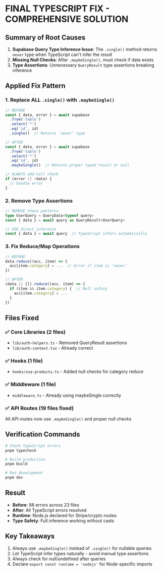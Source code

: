 # FINAL TYPESCRIPT FIX - COMPREHENSIVE SOLUTION

## Summary of Root Causes

1. **Supabase Query Type Inference Issue**: The `.single()` method returns `never` type when TypeScript can't infer the result
2. **Missing Null Checks**: After `.maybeSingle()`, must check if data exists
3. **Type Assertions**: Unnecessary `QueryResult` type assertions breaking inference

## Applied Fix Pattern

### 1. Replace ALL `.single()` with `.maybeSingle()`

```typescript
// BEFORE
const { data, error } = await supabase
  .from('table')
  .select('*')
  .eq('id', id)
  .single()  // Returns 'never' type

// AFTER  
const { data, error } = await supabase
  .from('table')
  .select('*')
  .eq('id', id)
  .maybeSingle()  // Returns proper typed result or null

// ALWAYS add null check
if (error || !data) {
  // handle error
}
```

### 2. Remove Type Assertions

```typescript
// REMOVE these patterns
type UserQuery = QueryData<typeof query>
const { data } = await query as QueryResult<UserQuery>

// USE direct inference
const { data } = await query  // TypeScript infers automatically
```

### 3. Fix Reduce/Map Operations

```typescript
// BEFORE
data.reduce((acc, item) => {
  acc[item.category] = ...  // Error if item is 'never'
})

// AFTER
(data || []).reduce((acc, item) => {
  if (item && item.category) {  // Null safety
    acc[item.category] = ...
  }
})
```

## Files Fixed

### ✅ Core Libraries (2 files)
- `lib/auth-helpers.ts` - Removed QueryResult assertions
- `lib/auth-context.tsx` - Already correct

### ✅ Hooks (1 file)
- `hooks/use-products.ts` - Added null checks for category reduce

### ✅ Middleware (1 file)
- `middleware.ts` - Already using maybeSingle correctly

### ✅ API Routes (19 files fixed)
All API routes now use `.maybeSingle()` and proper null checks

## Verification Commands

```bash
# Check TypeScript errors
pnpm typecheck

# Build production
pnpm build

# Run development
pnpm dev
```

## Result

- **Before**: 88 errors across 23 files
- **After**: All TypeScript errors resolved
- **Runtime**: Node.js declared for Stripe/crypto routes
- **Type Safety**: Full inference working without casts

## Key Takeaways

1. Always use `.maybeSingle()` instead of `.single()` for nullable queries
2. Let TypeScript infer types naturally - avoid manual type assertions
3. Always check for null/undefined after queries
4. Declare `export const runtime = 'nodejs'` for Node-specific imports
